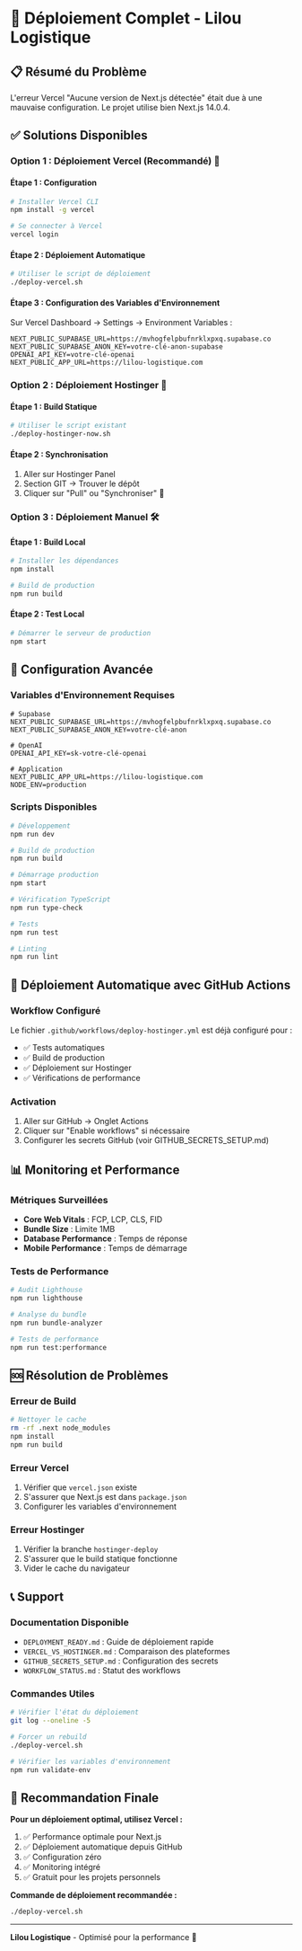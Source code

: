 # 🚀 Déploiement Complet - Lilou Logistique

## 📋 Résumé du Problème
L'erreur Vercel "Aucune version de Next.js détectée" était due à une mauvaise configuration. Le projet utilise bien Next.js 14.0.4.

## ✅ Solutions Disponibles

### Option 1 : Déploiement Vercel (Recommandé) 🚀

#### Étape 1 : Configuration
```bash
# Installer Vercel CLI
npm install -g vercel

# Se connecter à Vercel
vercel login
```

#### Étape 2 : Déploiement Automatique
```bash
# Utiliser le script de déploiement
./deploy-vercel.sh
```

#### Étape 3 : Configuration des Variables d'Environnement
Sur Vercel Dashboard → Settings → Environment Variables :
```
NEXT_PUBLIC_SUPABASE_URL=https://mvhogfelpbufnrklxpxq.supabase.co
NEXT_PUBLIC_SUPABASE_ANON_KEY=votre-clé-anon-supabase
OPENAI_API_KEY=votre-clé-openai
NEXT_PUBLIC_APP_URL=https://lilou-logistique.com
```

### Option 2 : Déploiement Hostinger 🏢

#### Étape 1 : Build Statique
```bash
# Utiliser le script existant
./deploy-hostinger-now.sh
```

#### Étape 2 : Synchronisation
1. Aller sur Hostinger Panel
2. Section GIT → Trouver le dépôt
3. Cliquer sur "Pull" ou "Synchroniser" 🔄

### Option 3 : Déploiement Manuel 🛠️

#### Étape 1 : Build Local
```bash
# Installer les dépendances
npm install

# Build de production
npm run build
```

#### Étape 2 : Test Local
```bash
# Démarrer le serveur de production
npm start
```

## 🔧 Configuration Avancée

### Variables d'Environnement Requises
```env
# Supabase
NEXT_PUBLIC_SUPABASE_URL=https://mvhogfelpbufnrklxpxq.supabase.co
NEXT_PUBLIC_SUPABASE_ANON_KEY=votre-clé-anon

# OpenAI
OPENAI_API_KEY=sk-votre-clé-openai

# Application
NEXT_PUBLIC_APP_URL=https://lilou-logistique.com
NODE_ENV=production
```

### Scripts Disponibles
```bash
# Développement
npm run dev

# Build de production
npm run build

# Démarrage production
npm start

# Vérification TypeScript
npm run type-check

# Tests
npm run test

# Linting
npm run lint
```

## 🚀 Déploiement Automatique avec GitHub Actions

### Workflow Configuré
Le fichier `.github/workflows/deploy-hostinger.yml` est déjà configuré pour :
- ✅ Tests automatiques
- ✅ Build de production
- ✅ Déploiement sur Hostinger
- ✅ Vérifications de performance

### Activation
1. Aller sur GitHub → Onglet Actions
2. Cliquer sur "Enable workflows" si nécessaire
3. Configurer les secrets GitHub (voir GITHUB_SECRETS_SETUP.md)

## 📊 Monitoring et Performance

### Métriques Surveillées
- **Core Web Vitals** : FCP, LCP, CLS, FID
- **Bundle Size** : Limite 1MB
- **Database Performance** : Temps de réponse
- **Mobile Performance** : Temps de démarrage

### Tests de Performance
```bash
# Audit Lighthouse
npm run lighthouse

# Analyse du bundle
npm run bundle-analyzer

# Tests de performance
npm run test:performance
```

## 🆘 Résolution de Problèmes

### Erreur de Build
```bash
# Nettoyer le cache
rm -rf .next node_modules
npm install
npm run build
```

### Erreur Vercel
1. Vérifier que `vercel.json` existe
2. S'assurer que Next.js est dans `package.json`
3. Configurer les variables d'environnement

### Erreur Hostinger
1. Vérifier la branche `hostinger-deploy`
2. S'assurer que le build statique fonctionne
3. Vider le cache du navigateur

## 📞 Support

### Documentation Disponible
- `DEPLOYMENT_READY.md` : Guide de déploiement rapide
- `VERCEL_VS_HOSTINGER.md` : Comparaison des plateformes
- `GITHUB_SECRETS_SETUP.md` : Configuration des secrets
- `WORKFLOW_STATUS.md` : Statut des workflows

### Commandes Utiles
```bash
# Vérifier l'état du déploiement
git log --oneline -5

# Forcer un rebuild
./deploy-vercel.sh

# Vérifier les variables d'environnement
npm run validate-env
```

## 🎯 Recommandation Finale

**Pour un déploiement optimal, utilisez Vercel :**
1. ✅ Performance optimale pour Next.js
2. ✅ Déploiement automatique depuis GitHub
3. ✅ Configuration zéro
4. ✅ Monitoring intégré
5. ✅ Gratuit pour les projets personnels

**Commande de déploiement recommandée :**
```bash
./deploy-vercel.sh
```

---

**Lilou Logistique** - Optimisé pour la performance 🚀 
